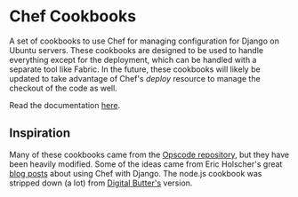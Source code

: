 Chef Cookbooks
==============

A set of cookbooks to use Chef for managing configuration for Django on Ubuntu
servers. These cookbooks are designed to be used to handle everything except
for the deployment, which can be handled with a separate tool like Fabric. In
the future, these cookbooks will likely be updated to take advantage of Chef's
*deploy* resource to manage the checkout of the code as well.

Read the documentation [here][1].

## Inspiration

Many of these cookbooks came from the [Opscode repository][2], but
they have been heavily modified.  Some of the ideas came from Eric Holscher's
great [blog posts][3] about using Chef with Django.  The node.js cookbook was
stripped down (a lot) from [Digital Butter's][4] version.

[1]: http://lincolnloop.github.com/chef-cookbooks/
[2]: http://github.com/opscode/cookbooks
[3]: http://ericholscher.com/blog/2010/nov/8/building-django-app-server-chef/
[4]: https://github.com/digitalbutter/cookbook-node/
